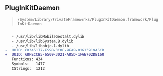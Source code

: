 ## PlugInKitDaemon

> `/System/Library/PrivateFrameworks/PlugInKitDaemon.framework/PlugInKitDaemon`

```diff

   - /usr/lib/libMobileGestalt.dylib
   - /usr/lib/libSystem.B.dylib
   - /usr/lib/libobjc.A.dylib
-  UUID: 68345177-F590-3C0C-9EAB-0261391945CD
+  UUID: 68FECCB5-6509-3021-A85D-1FAE702DB160
   Functions: 434
   Symbols:   1477
   CStrings:  1212

```
